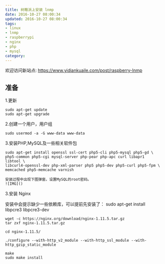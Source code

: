 ```yaml
---
title: 树莓派上安装 lnmp
date: 2016-10-27 08:00:34
updated: 2016-10-27 08:00:34
tags:
- linux
- lnmp
- raspberrypi
- nginx
- php
- mysql
category:
---
```


欢迎访问新站点: <https://www.yidiankuaile.com/post/raspberry-lnmp>
## 准备
1.更新

    sudo apt-get update
    sudo apt-get upgrade

2.创建一个用户，用户组

    sudo usermod -a -G www-data www-data
<!-- more -->
3.安装PHP,MySQL及一些相关软件包

    sudo apt-get install openssl ssl-cert php5-cli php5-mysql php5-gd \
    php5-common php5-cgi mysql-server php-pear php-apc curl libapr1 libtool \
    libcurl4-openssl-dev php-xml-parser php5 php5-dev php5-curl php5-fpm \
    memcached php5-memcache varnish

    安装过程中出现下图弹窗，设置MySQL的root密码。
    ![IMG]()


3.安装 Nginx

 安装中会提示缺少一些依赖库，可以提前先安装了：
 sudo apt-get install libpcre3 libpcre3-dev

    wget -c https://nginx.org/download/nginx-1.11.5.tar.gz
    tar zxf nginx-1.11.5.tar.gz

    cd nginx-1.11.5/

    ./configure --with-http_v2_module --with-http_ssl_module --with-http_gzip_static_module

    make
    sudo make install



